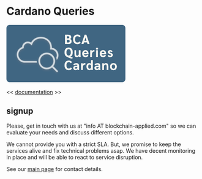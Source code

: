 # Cardano Queries

[![read the docs](docs/images/BCA_Queries_logo_filled.png)](https://blockchain-data-analytics.github.io/BCA-Queries-Cardano/)

<< [documentation](https://blockchain-data-analytics.github.io/BCA-Queries-Cardano/) >>



## signup

Please, get in touch with us at "info AT blockchain-applied.com" so we can evaluate your needs and discuss different options.

We cannot provide you with a strict SLA. But, we promise to keep the services alive and fix technical problems asap. We have decent monitoring in place and will be able to react to service disruption.

See our [main page](https://github.com/Blockchain-Data-Analytics) for contact details.
